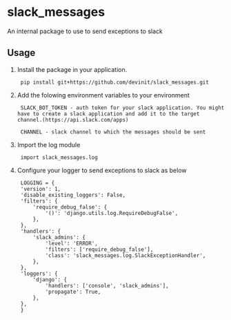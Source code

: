 # slack_messages

An internal package to use to send exceptions to slack

## Usage

1. Install the package in your application.

        pip install git+https://github.com/devinit/slack_messages.git

2. Add the folowing environment variables to your environment

        SLACK_BOT_TOKEN - auth token for your slack application. You might have to create a slack application and add it to the target channel.(https://api.slack.com/apps)

        CHANNEL - slack channel to which the messages should be sent

3. Import the log module

        import slack_messages.log

3. Configure your logger to send exceptions to slack as below

        LOGGING = {
        'version': 1,
        'disable_existing_loggers': False,
        'filters': {
            'require_debug_false': {
                '()': 'django.utils.log.RequireDebugFalse',
            },
        },
        'handlers': {
            'slack_admins': {
                'level': 'ERROR',
                'filters': ['require_debug_false'],
                'class': 'slack_messages.log.SlackExceptionHandler',
            },
        },
        'loggers': {
            'django': {
                'handlers': ['console', 'slack_admins'],
                'propagate': True,
            },
        },
        }
